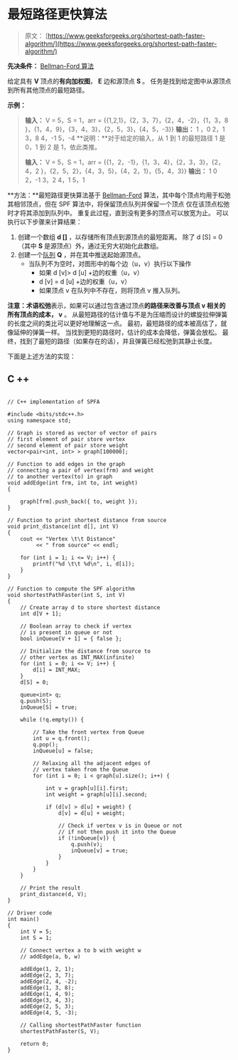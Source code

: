 # 最短路径更快算法

> 原文： [https://www.geeksforgeeks.org/shortest-path-faster-algorithm/](https://www.geeksforgeeks.org/shortest-path-faster-algorithm/)

**先决条件：** [Bellman-Ford 算法](https://www.geeksforgeeks.org/bellman-ford-algorithm-dp-23/)

给定具有 **V** 顶点的**有向加权图**， **E** 边和源顶点 **S** 。 任务是找到给定图中从源顶点到所有其他顶点的最短路径。

**示例：**

> **输入：** V = 5，S = 1，arr = {{1,2,1}，{2，3，7}，{2，4，-2}，{1，3，8 }，{1，4，9}，{3，4，3}，{2，5，3}，{4，5，-3}}
> **输出：**
> 1 ，0
> 2，1
> 3，8
> 4，-1
> 5，-4
> **说明：**对于给定的输入，从 1 到 1 的最短路径 1 是 0，1 到 2 是 1，依此类推。
> 
> **输入：** V = 5，S = 1，arr = {{1，2，-1}，{1，3，4}，{2，3，3}，{2，4，2 }，{2，5，2}，{4，3，5}，{4，2，1}，{5，4，3}}
> **输出：**
> 1 0
> 2，-1
> 3，2
> 4，1
> 5，1

**方法：**最短路径更快算法基于 [Bellman-Ford](https://www.geeksforgeeks.org/bellman-ford-algorithm-dp-23/) 算法，其中每个顶点均用于松弛其相邻顶点，但在 SPF 算法中，将保​​留顶点队列并保留一个顶点 仅在该顶点松弛时才将其添加到队列中。 重复此过程，直到没有更多的顶点可以放宽为止。
可以执行以下步骤来计算结果：

1.  创建一个数组 **d []** ，以存储所有顶点到源顶点的最短距离。 除了 d [S] = 0（其中 **S** 是源顶点）外，通过无穷大初始化此数组。
2.  创建一个[队列](http://www.geeksforgeeks.org/queue-data-structure/) **Q** ，并在其中推送起始源顶点。
    *   当队列不为空时，对图形中的每个边（u，v）执行以下操作
        *   如果 d [v]> d [u] +边的权重（u，v）
        *   d [v] = d [u] +边的权重（u，v）
        *   如果顶点 v 在队列中不存在，则将顶点 v 推入队列。

**注意：**术语**松弛**表示，如果可以通过包含通过顶点**的路径来改善与顶点 **v** 相关的所有顶点的成本， v** 。 从最短路径的估计值与不是为压缩而设计的螺旋拉伸弹簧的长度之间的类比可以更好地理解这一点。 最初，最短路径的成本被高估了，就像延伸的弹簧一样。 当找到更短的路径时，估计的成本会降低，弹簧会放松。 最终，找到了最短的路径（如果存在的话），并且弹簧已经松弛到其静止长度。

下面是上述方法的实现：

## C ++

```

// C++ implementation of SPFA 

#include <bits/stdc++.h> 
using namespace std; 

// Graph is stored as vector of vector of pairs 
// first element of pair store vertex 
// second element of pair store weight 
vector<pair<int, int> > graph[100000]; 

// Function to add edges in the graph 
// connecting a pair of vertex(frm) and weight 
// to another vertex(to) in graph 
void addEdge(int frm, int to, int weight) 
{ 

    graph[frm].push_back({ to, weight }); 
} 

// Function to print shortest distance from source 
void print_distance(int d[], int V) 
{ 
    cout << "Vertex \t\t Distance"
         << " from source" << endl; 

    for (int i = 1; i <= V; i++) { 
        printf("%d \t\t %d\n", i, d[i]); 
    } 
} 

// Function to compute the SPF algorithm 
void shortestPathFaster(int S, int V) 
{ 
    // Create array d to store shortest distance 
    int d[V + 1]; 

    // Boolean array to check if vertex 
    // is present in queue or not 
    bool inQueue[V + 1] = { false }; 

    // Initialize the distance from source to 
    // other vertex as INT_MAX(infinite) 
    for (int i = 0; i <= V; i++) { 
        d[i] = INT_MAX; 
    } 
    d[S] = 0; 

    queue<int> q; 
    q.push(S); 
    inQueue[S] = true; 

    while (!q.empty()) { 

        // Take the front vertex from Queue 
        int u = q.front(); 
        q.pop(); 
        inQueue[u] = false; 

        // Relaxing all the adjacent edges of 
        // vertex taken from the Queue 
        for (int i = 0; i < graph[u].size(); i++) { 

            int v = graph[u][i].first; 
            int weight = graph[u][i].second; 

            if (d[v] > d[u] + weight) { 
                d[v] = d[u] + weight; 

                // Check if vertex v is in Queue or not 
                // if not then push it into the Queue 
                if (!inQueue[v]) { 
                    q.push(v); 
                    inQueue[v] = true; 
                } 
            } 
        } 
    } 

    // Print the result 
    print_distance(d, V); 
} 

// Driver code 
int main() 
{ 
    int V = 5; 
    int S = 1; 

    // Connect vertex a to b with weight w 
    // addEdge(a, b, w) 

    addEdge(1, 2, 1); 
    addEdge(2, 3, 7); 
    addEdge(2, 4, -2); 
    addEdge(1, 3, 8); 
    addEdge(1, 4, 9); 
    addEdge(3, 4, 3); 
    addEdge(2, 5, 3); 
    addEdge(4, 5, -3); 

    // Calling shortestPathFaster function 
    shortestPathFaster(S, V); 

    return 0; 
} 

```